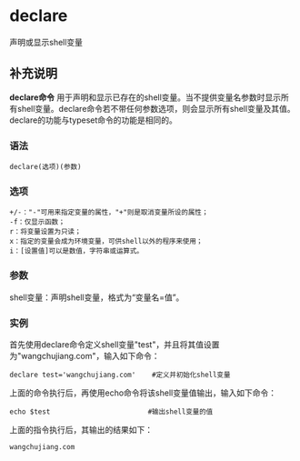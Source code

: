 declare
===

声明或显示shell变量

## 补充说明

**declare命令** 用于声明和显示已存在的shell变量。当不提供变量名参数时显示所有shell变量。declare命令若不带任何参数选项，则会显示所有shell变量及其值。declare的功能与typeset命令的功能是相同的。

### 语法  

```shell
declare(选项)(参数)
```

### 选项  

```shell
+/-："-"可用来指定变量的属性，"+"则是取消变量所设的属性；
-f：仅显示函数；
r：将变量设置为只读；
x：指定的变量会成为环境变量，可供shell以外的程序来使用；
i：[设置值]可以是数值，字符串或运算式。
```

### 参数  

shell变量：声明shell变量，格式为“变量名=值”。

### 实例  

首先使用declare命令定义shell变量"test"，并且将其值设置为"wangchujiang.com"，输入如下命令：

```shell
declare test='wangchujiang.com'    #定义并初始化shell变量
```

上面的命令执行后，再使用echo命令将该shell变量值输出，输入如下命令：

```shell
echo $test                        #输出shell变量的值
```

上面的指令执行后，其输出的结果如下：

```shell
wangchujiang.com
```


<!-- Linux命令行搜索引擎：https://jaywcjlove.github.io/linux-command/ -->